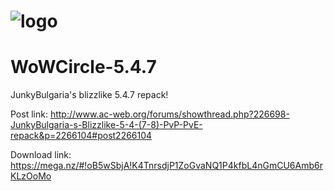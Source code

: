 # ![logo](http://i.imgur.com/jMBSXwP.png) 

# WoWCircle-5.4.7
JunkyBulgaria's blizzlike 5.4.7 repack!

Post link: http://www.ac-web.org/forums/showthread.php?226698-JunkyBulgaria-s-Blizzlike-5-4-(7-8)-PvP-PvE-repack&p=2266104#post2266104


Download link: https://mega.nz/#!oB5wSbjA!K4TnrsdjP1ZoGvaNQ1P4kfbL4nGmCU6Amb6rKLzOoMo
